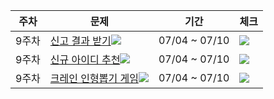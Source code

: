 |주차|문제|기간|체크|
|--|---|---|---|
|9주차|[신고 결과 받기](https://programmers.co.kr/learn/courses/30/lessons/92334)<img src="https://img.shields.io/badge/Lv.1-4caf50?"/>|07/04 ~ 07/10|<img src="https://img.shields.io/badge/진행중-808080?"/>
|9주차| [신규 아이디 추천](https://programmers.co.kr/learn/courses/30/lessons/72410)<img src="https://img.shields.io/badge/Lv.1-4caf50?"/>|07/04 ~ 07/10|<img src="https://img.shields.io/badge/진행중-808080?"/>
|9주차| [크레인 인형뽑기 게임](https://programmers.co.kr/learn/courses/30/lessons/64061)<img src="https://img.shields.io/badge/Lv.1-4caf50?"/>|07/04 ~ 07/10|<img src="https://img.shields.io/badge/진행중-808080?"/>
 
 